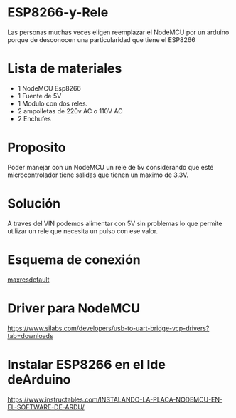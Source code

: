 # ESP8266-y-Rele
Las personas muchas veces eligen reemplazar el NodeMCU por un arduino porque de desconocen una particularidad que tiene el ESP8266
# Lista de materiales
- 1 NodeMCU Esp8266
- 1 Fuente de 5V
- 1 Modulo con dos reles.
- 2 ampolletas de 220v AC o 110V AC
- 2 Enchufes
# Proposito
Poder manejar con un NodeMCU un rele de 5v considerando que esté microcontrolador tiene salidas que tienen un maximo de 3.3V.
# Solución
A traves del VIN podemos alimentar con 5V sin problemas lo que permite utilizar un rele que necesita un pulso con ese valor.
# Esquema de conexión
[maxresdefault](https://user-images.githubusercontent.com/114893956/221368231-e9662fc0-dd4d-4736-9eec-ac6758c731fa.jpg)
# Driver para NodeMCU
https://www.silabs.com/developers/usb-to-uart-bridge-vcp-drivers?tab=downloads
# Instalar ESP8266 en el Ide deArduino
https://www.instructables.com/INSTALANDO-LA-PLACA-NODEMCU-EN-EL-SOFTWARE-DE-ARDU/



